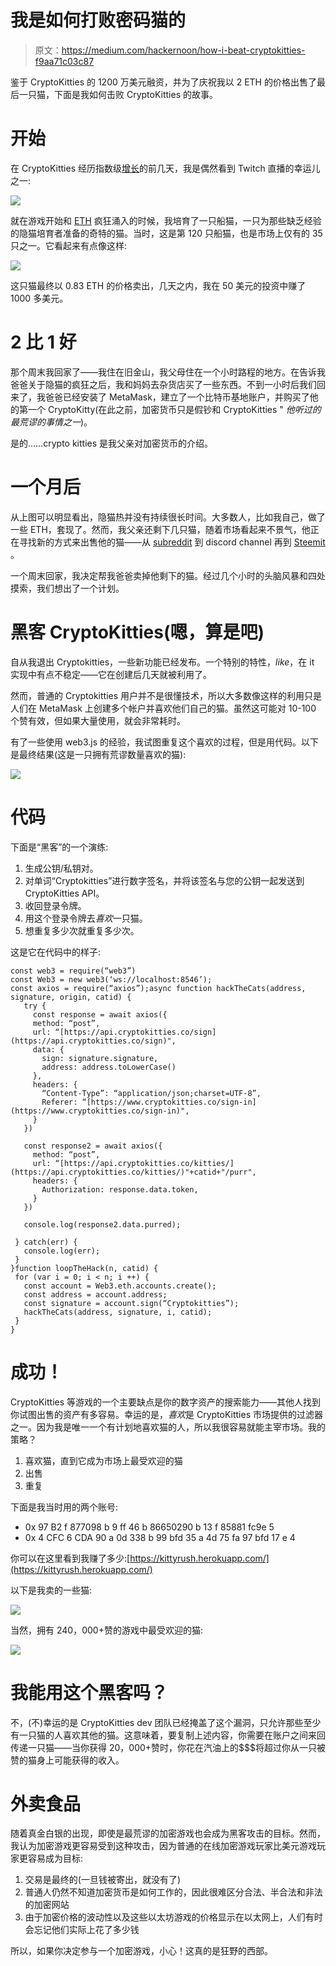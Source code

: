 # 我是如何打败密码猫的

> 原文：<https://medium.com/hackernoon/how-i-beat-cryptokitties-f9aa71c03c87>

鉴于 CryptoKitties 的 1200 万美元融资，并为了庆祝我以 2 ETH 的价格出售了最后一只猫，下面是我如何击败 CryptoKitties 的故事。

# 开始

在 CryptoKitties 经历指数级[增长](https://hackernoon.com/tagged/growth)的前几天，我是偶然看到 Twitch 直播的幸运儿之一:

![](img/eca069ae7a58ae493b6b4a2fe69fa77b.png)

就在游戏开始和 [ETH](https://hackernoon.com/tagged/eth) 疯狂涌入的时候，我培育了一只船猫，一只为那些缺乏经验的隐猫培育者准备的奇特的猫。当时，这是第 120 只船猫，也是市场上仅有的 35 只之一。它看起来有点像这样:

![](img/30fec12711d180a698b31f6b0887e812.png)

这只猫最终以 0.83 ETH 的价格卖出，几天之内，我在 50 美元的投资中赚了 1000 多美元。

# 2 比 1 好

那个周末我回家了——我住在旧金山，我父母住在一个小时路程的地方。在告诉我爸爸关于隐猫的疯狂之后，我和妈妈去杂货店买了一些东西。不到一小时后我们回来了，我爸爸已经安装了 MetaMask，建立了一个比特币基地账户，并购买了他的第一个 CryptoKitty(在此之前，加密货币只是假钞和 CryptoKitties " *他听过的最荒谬的事情之一*)。

是的……crypto kitties 是我父亲对加密货币的介绍。

# 一个月后

从上图可以明显看出，隐猫热并没有持续很长时间。大多数人，比如我自己，做了一些 ETH，套现了。然而，我父亲还剩下几只猫，随着市场看起来不景气，他正在寻找新的方式来出售他的猫——从 [subreddit](https://www.reddit.com/r/CryptoKitties/) 到 discord channel 再到 [Steemit](https://steemit.com/) 。

一个周末回家，我决定帮我爸爸卖掉他剩下的猫。经过几个小时的头脑风暴和四处摸索，我们想出了一个计划。

# 黑客 CryptoKitties(嗯，算是吧)

自从我退出 Cryptokitties，一些新功能已经发布。一个特别的特性，*like*，在 it 实现中有点不稳定——它在创建后几天就被利用了。

然而，普通的 Cryptokitties 用户并不是很懂技术，所以大多数像这样的利用只是人们在 MetaMask 上创建多个帐户并喜欢他们自己的猫。虽然这可能对 10-100 个赞有效，但如果大量使用，就会非常耗时。

有了一些使用 web3.js 的经验，我试图重复这个喜欢的过程，但是用代码。以下是最终结果(这是一只拥有荒谬数量喜欢的猫):

![](img/9588712c5e8a5197dd766ac034c26e2b.png)

# 代码

下面是“黑客”的一个演练:

1.  生成公钥/私钥对。
2.  对单词“Cryptokitties”进行数字签名，并将该签名与您的公钥一起发送到 CryptoKitties API。
3.  收回登录令牌。
4.  用这个登录令牌去*喜欢*一只猫。
5.  想重复多少次就重复多少次。

这是它在代码中的样子:

```
const web3 = require(“web3”)
const Web3 = new web3(‘ws://localhost:8546’);
const axios = require(“axios”);async function hackTheCats(address, signature, origin, catid) {
   try {
     const response = await axios({
     method: “post”,
     url: “[https://api.cryptokitties.co/sign](https://api.cryptokitties.co/sign)",
     data: {
       sign: signature.signature,
       address: address.toLowerCase() 
     },
     headers: {
       “Content-Type”: “application/json;charset=UTF-8”,
       Referer: “[https://www.cryptokitties.co/sign-in](https://www.cryptokitties.co/sign-in)",
     }
   })

   const response2 = await axios({
     method: “post”,
     url: “[https://api.cryptokitties.co/kitties/](https://api.cryptokitties.co/kitties/)"+catid+"/purr",
     headers: {
       Authorization: response.data.token,
     }
   })

   console.log(response2.data.purred);

 } catch(err) {
   console.log(err);
 }
}function loopTheHack(n, catid) {
 for (var i = 0; i < n; i ++) {
   const account = Web3.eth.accounts.create();
   const address = account.address;
   const signature = account.sign(“Cryptokitties”);
   hackTheCats(address, signature, i, catid);
 }
}
```

# 成功！

CryptoKitties 等游戏的一个主要缺点是你的数字资产的搜索能力——其他人找到你试图出售的资产有多容易。幸运的是，*喜欢*是 CryptoKitties 市场提供的过滤器之一。因为我是唯一一个有计划地喜欢猫的人，所以我很容易就能主宰市场。我的策略？

1.  喜欢猫，直到它成为市场上最受欢迎的猫
2.  出售
3.  重复

下面是我当时用的两个账号:
* 0x 97 B2 f 877098 b 9 ff 46 b 86650290 b 13 f 85881 fc9e 5
* 0x 4 CFC 6 CDA 90 a 0d 338 b 99 bfd 35 a 4d 75 fa 97 bfd 17 e 4

你可以在这里看到我赚了多少:[https://kittyrush.herokuapp.com/](https://kittyrush.herokuapp.com/)

以下是我卖的一些猫:

![](img/8a237db18dcae69cffc49b2a0e84295a.png)

当然，拥有 240，000+赞的游戏中最受欢迎的猫:

![](img/64d0cb1195837114d14dab5c4e6de556.png)

# 我能用这个黑客吗？

不，(不)幸运的是 CryptoKitties dev 团队已经掩盖了这个漏洞，只允许那些至少有一只猫的人喜欢其他的猫。这意味着，要复制上述内容，你需要在账户之间来回传递一只猫——当你获得 20，000+赞时，你花在汽油上的$$$将超过你从一只被赞的猫身上可能获得的收入。

# 外卖食品

随着真金白银的出现，即使是最荒谬的加密游戏也会成为黑客攻击的目标。然而，我认为加密游戏更容易受到这种攻击，因为普通的在线加密游戏玩家比美元游戏玩家更容易成为目标:

1.  交易是最终的(一旦钱被寄出，就没有了)
2.  普通人仍然不知道加密货币是如何工作的，因此很难区分合法、半合法和非法的加密网站
3.  由于加密价格的波动性以及这些以太坊游戏的价格显示在以太网上，人们有时会忘记他们实际上花了多少钱

所以，如果你决定参与一个加密游戏，小心！这真的是狂野的西部。